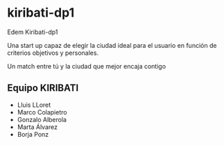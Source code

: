 # kiribati-dp1
Edem Kiribati-dp1

Una start up capaz de elegir la ciudad ideal para el usuario en función de criterios objetivos y personales. 

Un match entre tú y la ciudad que mejor encaja contigo 




## Equipo KIRIBATI 
* Lluis LLoret
* Marco Colapietro
* Gonzalo  Alberola
* Marta Álvarez
* Borja Ponz
